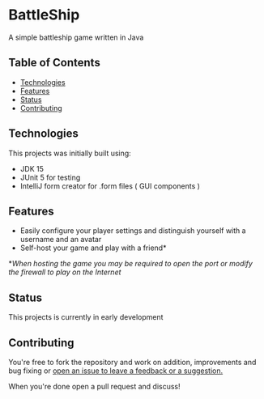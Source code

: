 # BattleShip
A simple battleship game written in Java

## Table of Contents
* [Technologies](#technologies)
* [Features](#features)
* [Status](#status)
* [Contributing](#contributing)

## Technologies

This projects was initially built using:
+ JDK 15
+ JUnit 5 for testing
+ IntelliJ form creator for .form files ( GUI components )

## Features

+ Easily configure your player settings and distinguish yourself with a username and an avatar
+ Self-host your game and play with a friend* 

*_When hosting the game you may be required to open the port or modify the firewall to play on the Internet_

## Status

This projects is currently in early development

## Contributing

You're free to fork the repository and work on addition, improvements and bug fixing or [open an issue to leave a feedback or a suggestion.](https://github.com/Sokom141/BattleShip/issues)

When you're done open a pull request and discuss!
